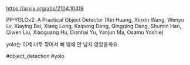 https://arxiv.org/abs/2104.10419

PP-YOLOv2: A Practical Object Detector (Xin Huang, Xinxin Wang, Wenyu Lv, Xiaying Bai, Xiang Long, Kaipeng Deng, Qingqing Dang, Shumin Han, Qiwen Liu, Xiaoguang Hu, Dianhai Yu, Yanjun Ma, Osamu Yoshie)

yolo는 이제 너무 깎여서 뼈 밖에 안 남지 않았을까요.

#object_detection #yolo